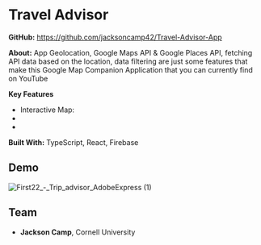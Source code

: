 # Travel Advisor

**GitHub:** [<u>https://github.com/jacksoncamp42/Travel-Advisor-App</u>][1]

[1]: https://github.com/jacksoncamp42/Travel-Advisor-App

**About:** App Geolocation, Google Maps API & Google Places API, fetching API data based on the location, data filtering are just some features that make this Google Map Companion Application that you can currently find on YouTube

**Key Features** 
- Interactive Map: 
- 
- 

**Built With:** TypeScript, React, Firebase

## Demo
![First22_-_Trip_advisor_AdobeExpress (1)](https://user-images.githubusercontent.com/37753577/181868012-e964a12d-2445-409d-afbb-e4432d92667c.gif)


## Team
- **Jackson Camp**, Cornell University

